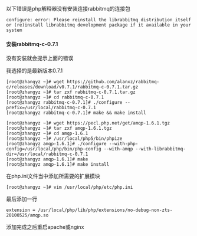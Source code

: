 以下错误是php解释器没有安装连接rabbitmq的连接包

```shell
configure: error: Please reinstall the librabbitmq distribution itself or (re)install librabbitmq development package if it available in your system
```

#### 安装rabbitmq-c-0.7.1

没有安装就会提示上面的错误

我选择的是最新版本0.7.1

```shell
[root@zhangyz ~]# wget https://github.com/alanxz/rabbitmq-c/releases/download/v0.7.1/rabbitmq-c-0.7.1.tar.gz
[root@zhangyz ~]# tar zxf rabbitmq-c-0.7.1.tar.gz
[root@zhangyz ~]# cd rabbitmq-c-0.7.1
[root@zhangyz rabbitmq-c-0.7.1]# ./configure --prefix=/usr/local/rabbitmq-c-0.7.1
[root@zhangyz rabbitmq-c-0.7.1]# make && make install

[root@zhangyz ~]# wget https://pecl.php.net/get/amqp-1.6.1.tgz
[root@zhangyz ~]# tar zxf amqp-1.6.1.tgz
[root@zhangyz ~]# cd amqp-1.6.1
[root@zhangyz ~]# /usr/local/php5/bin/phpize
[root@zhangyz amqp-1.6.1]# ./configure --with-php-config=/usr/local/php/bin/php-config --with-amqp --with-librabbitmq-dir=/usr/local/rabbitmq-c-0.7.1
[root@zhangyz amqp-1.6.1]# make 
[root@zhangyz amqp-1.6.1]# make install
```

在php.ini文件当中添加所需要的扩展模块

```shell
[root@zhangyz ~]# vim /usr/local/php/etc/php.ini
```

最后添加一行

```shell
extension = /usr/local/php/lib/php/extensions/no-debug-non-zts-20100525/amqp.so
```

添加完成之后重启apache或nginx
